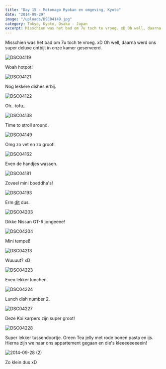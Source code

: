 ```yaml
---
title: "Day 15 - Motonago Ryokan en omgeving, Kyoto"
date: "2014-09-29"
image: "/uploads/DSC04149.jpg"
category: Tokyo, Kyoto, Osaka - Japan
excerpt: Misschien was het bad om 7u toch te vroeg. xD Oh well, daarna werd ons super deluxe ontbijt in onze kamer...
---
```


Misschien was het bad om 7u toch te vroeg. xD Oh well, daarna werd ons super deluxe ontbijt in onze kamer geserveerd.

![DSC04119](/uploads/DSC04119-1024x575.jpg)

Woah hotpot!

![DSC04121](/uploads/DSC04121-1024x575.jpg)

Nog lekkere dishes erbij.

![DSC04122](/uploads/DSC04122-1024x575.jpg)

Oh.. tofu..

![DSC04138](/uploads/DSC04138-1024x575.jpg)

Time to stroll around.

![DSC04149](/uploads/DSC04149-1024x575.jpg)

Omg zo vet en zo groot!

![DSC04162](/uploads/DSC04162-1024x575.jpg)

Even de handjes wassen.

![DSC04181](/uploads/DSC04181-1024x575.jpg)

Zoveel mini boeddha's!

![DSC04193](/uploads/DSC04193-1024x575.jpg)

Erm [dit](http://en.wikipedia.org/wiki/Prayer_wheel) dus.

![DSC04203](/uploads/DSC04203-1024x575.jpg)

Dikke Nissan GT-R jongeeee!

![DSC04204](/uploads/DSC04204-1024x575.jpg)

Mini tempel!

![DSC04213](/uploads/DSC04213-575x1024.jpg)

Wuuuut? xD

![DSC04223](/uploads/DSC04223-1024x575.jpg)

Even lekker lunchen.

![DSC04224](/uploads/DSC04224-1024x575.jpg)

Lunch dish number 2.

![DSC04227](/uploads/DSC04227-1024x575.jpg)

Deze Koi karpers zijn super groot!

![DSC04228](/uploads/DSC04228-1024x575.jpg)

Super lekker tussendoortje. Green Tea jelly met rode bonen pasta en ijs. Hierna zijn we naar ons appartement gegaan en die's kleeeeeeeeein!

![2014-09-28 (2)](/uploads/2014-09-28-2-1024x576.jpg)

Zo klein dus xD
